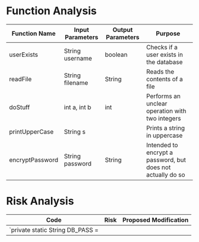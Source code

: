# Function Analysis
| Function Name | Input Parameters | Output Parameters | Purpose |
| --- | --- | --- | --- |
| userExists | String username | boolean | Checks if a user exists in the database |
| readFile | String filename | String | Reads the contents of a file |
| doStuff | int a, int b | int | Performs an unclear operation with two integers |
| printUpperCase | String s |  | Prints a string in uppercase |
| encryptPassword | String password | String | Intended to encrypt a password, but does not actually do so |

# Risk Analysis
| Code | Risk | Proposed Modification |
| --- | --- | --- |
| `private static String DB_PASS = 